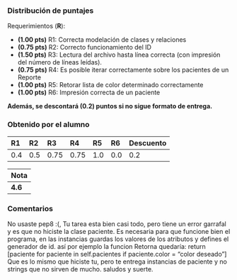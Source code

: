 ### Distribución de puntajes

Requerimientos (**R**):

* **(1.00 pts)** R1: Correcta modelación de clases y relaciones
* **(0.75 pts)** R2: Correcto funcionamiento del ID
* **(1.50 pts)** R3: Lectura del archivo hasta línea correcta (con impresión del número de líneas leídas).
* **(0.75 pts)** R4: Es posible iterar correctamente sobre los pacientes de un Reporte
* **(1.00 pts)** R5: Retorar lista de color determinado correctamente
* **(1.00 pts)** R6: Impresión correcta de un paciente

**Además, se descontará (0.2) puntos si no sigue formato de entrega.**

### Obtenido por el alumno
| R1 | R2 | R3 | R4 | R5 | R6 | Descuento |
|:--------|:--------|:--------|:--------|:--------|:--------|:--------|
| 0.4 | 0.5 | 0.75 | 0.75 | 1.0 | 0.0 | 0.2 |

| Nota |
|:-----|
| **4.6** |

### Comentarios
No usaste pep8 :(, 
Tu tarea esta bien casi todo, pero tiene un error garrafal y es que no hiciste la clase paciente. Es necesaria para que funcione bien el programa, en las instancias guardas los valores de los atributos y defines el generador de id. así por ejemplo la funcion Retorna quedaría:
return [paciente for paciente in self.pacientes if paciente.color = “color deseado”]
Que es lo mismo que hiciste tu, pero te entrega instancias de paciente y no strings que no sirven de mucho.
saludos y suerte.